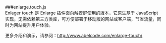 ###enlarge.touch.js  
Enlager touch 是 Enlarge 插件面向触摸屏使用的版本，它原生基于 JavaScript 实现，无需依赖第三方类库，可方便部署于移动版的网站或客户端，节省流量，同时为网站提升用户体验。

更多介绍和演示，请参阅：http://www.abelcode.com/enlarge-touch/
